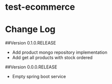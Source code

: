 # test-ecommerce

# Change Log
##Version 0.1.0.RELEASE
* Add product mongo repository implementation
* Add get all products with stock ordered

##Version 0.0.0.RELEASE
* Empty spring boot service
